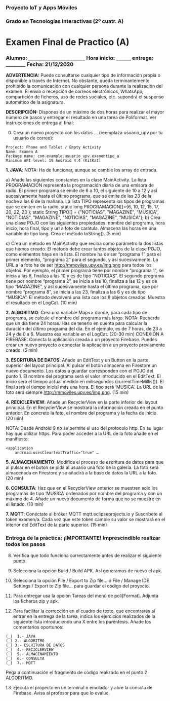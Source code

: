 
### Proyecto IoT y Apps Móviles

### Grado en Tecnologías Interactivas (2º cuatr. A)

# Examen Final de Practico (A)

### Alumno: _______________________ Hora inicio: ______ entrega: ________   Fecha: 21/12/2020

**ADVERTENCIA:** Puede consultarse cualquier tipo de información propia o disponible a través de Internet. No obstante, queda terminantemente prohibido la comunicación con cualquier persona durante la realización del examen. El envío o recepción de correos electrónicos, WhatsApp, compartición de ficheros, uso de redes sociales, etc. supondrá el suspenso automático de la asignatura.

**DESCRIPCIÓN:** Dispones de un máximo de dos horas para realizar el mayor número de pasos y entregar el resultado en una tarea de Poliformat. Ver instrucciones de entrega al final: 

0.	Crea un nuevo proyecto con los datos … (reemplaza usuario_upv por tu usuario de correo): 

```
Project: Phone and Tablet / Empty Activity
Name: Examen A
Package name: com.example.usuario_upv.examentipo_a
Minimum API level: 19 Android 4.4 (KitKat)
```

**1. JAVA**: NOTA: Ha de funcionar, aunque se cambie los array de entrada. 

  a) Añade las siguientes constantes en la clase MainActivity. La lista PROGRAMACION representa la programación diaria de una emisora de radio. El primer programa se emite de 6 a 10, el siguiente de 10 a 12 y así sucesivamente hasta el último programa, que se emite de las 23 de la noche a las 6 de la mañana. La lista TIPO representa los tipos de programas que se emiten en la radio.
static long PROGRAMACION[]={6, 10, 12, 15, 17, 20, 22, 23 };
static String TIPO[] = {"NOTICIAS", "MAGAZINE", "MUSICA", "NOTICIAS",
        "MAGAZINE", "NOTICIAS", "MAGAZINE", "MUSICA"};
  b) Crea una clase POJO con las siguientes propiedades: nombre del programa, hora inicio, hora final, tipo y url a foto de carátula. Almacena las horas en una variable de tipo long. Crea el método toString(). (5 min)

  c) Crea un método en MainActivity que reciba como parámetro la dos listas que hemos creado. El método debe crear tantos objetos de la clase POJO, como elementos haya en la lista. El nombre ha de ser “programa 1” para el primer elemento, “programa 2“ para el segundo, y así sucesivamente. La URL a la foto ha de ser http://mmoviles.upv.es/img.png  para todos los objetos. Por ejemplo, el primer programa tiene por nombre “programa 1”, se inicia a las 6, finaliza a las 10 y es de tipo “NOTICIAS”. El segundo programa tiene por nombre “programa 2”, se inicia a las 10, finaliza a las 12 y es de tipo “MAGAZINE”, y así sucesivamente hasta el último programa, que por nombre “programa 8”, se inicia a las 23, finaliza a las 6 y es de tipo “MUSICA”. El método devolverá una lista con los 8 objetos creados. Muestra el resultado en el LogCat. (10 min)

**2. ALGORITMO**: Crea una variable Map<> donde, para cada tipo de programa, se calcule el nombre del programa más largo. NOTA: Recuerda que un día tiene 24 horas. Has de tenerlo en cuenta para calcular la duración del último programa del día. En el ejemplo, es de 7 horas, de 23 a 24 y de 0 a 6. Muestra esa variable en el LogCat. (20-30 min)
CONEXIÓN A FIREBASE: Conecta la aplicación creada a un proyecto Firebase. Puedes crear un nuevo proyecto o conectar la aplicación a un proyecto previamente creado. (5 min)

**3. ESCRITURA DE DATOS**: Añade un EditText y un Button en la parte superior del layout principal. Al pulsar el botón almacena en Firestore un nuevo documento. Los datos a guardar corresponden con el POJO del punto 1. El nombre del programa será el valor introducido en el EditText. El inicio será el tiempo actual medido en milisegundos (currentTimeMillis()).  El final será el tiempo inicial más una hora. El tipo será ‘MUSICA’. La URL de la foto será siempre http://mmoviles.upv.es/img.png.   (15 min)

**4. RECICLERVIEW**: Añade un RecyclerView en la parte inferior del layout principal. En el RecyclerView se mostrará la información creada en el punto anterior. En concreto la foto, el nombre del programa y la fecha de inicio. (20 min)

NOTA: Desde Android 9 no se permite el uso del protocolo http. En su lugar hay que utilizar https. Para poder acceder a la URL de la foto añade en el manifiesto:

```
<application
    android:usesCleartextTraffic="true" …
```

**5. ALMACENAMIENTO**: Modifica el proceso de escritura de datos para que al pulsar en el botón se pida al usuario una foto de la galería. La foto será almacenada en Firestore y se añadirá a la base de datos la URL a la foto.  (20 min)

**6. CONSULTA**: Haz que en el RecyclerView anterior se muestren solo los programas de tipo ‘MUSICA’ ordenados por nombre del programa y con un máximo de 4. Añade un nuevo documento de forma que no se muestre en el listado.  (10 min)

**7. MQTT**: Conéctate al bróker MQTT mqtt.eclipseprojects.io y Suscríbete al token examen/a. Cada vez que este token cambie su valor se mostrará en el interior del EditText de la parte superior.  (15 min)

### Entrega de la práctica: ¡IMPORTANTE! Imprescindible realizar todos los pasos

8. Verifica que todo funciona correctamente antes de realizar el siguiente punto.

9. Selecciona la opción Build / Build APK. Así generamos de nuevo el apk. 

10. Selecciona la opción File / Export to Zip file...  ó File / Manage IDE Settings / Export to Zip file… para guardar el código del proyecto. 

11. Para entregar usa la opción Tareas del menú de poli[Format]. Adjunta los ficheros zip y apk.

12. Para facilitar la corrección en el cuadro de texto, que encontrarás al entrar en la entrega de la tarea, indica los ejercicios realizados de la siguiente lista introduciendo una X entre los paréntesis. Añade los comentarios oportunos:

```
(_)  1.- JAVA 
(_)	2.- ALGORITMO
(_)	3.- ESCRITURA DE DATOS
(_)  4.- RECICLERVIEW
(_)  5.- ALMACENAMIENTO
(_)  6.- CONSULTA
(_)  7.- MQTT
```
Pega a continuación el fragmento de código realizado en el punto 2 ALGORITMO.

13. Ejecuta el proyecto en un terminal o emulador y abre la consola de Firebase. Avisa al profesor para que lo evalúe.
